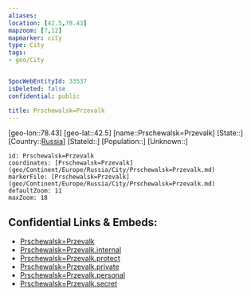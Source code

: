 ```yaml
---
aliases: 
location: [42.5,78.43]
mapzoom: [7,12] 
mapmarker: city 
type: City
tags:
- geo/City


SpocWebEntityId: 33537
isDeleted: false
confidential: public

title: Prschewalsk=Przevalk
---
```

[geo-lon::78.43]
[geo-lat::42.5]
[name::Prschewalsk=Przevalk]
[State::]
[Country::[Russia](geo/Continent/Europe/Russia.md)]
[StateId::]
[Population::]
[Unknown::]


```leaflet
id: Prschewalsk=Przevalk
coordinates: [Prschewalsk=Przevalk](geo/Continent/Europe/Russia/City/Prschewalsk=Przevalk.md)
markerFile: [Prschewalsk=Przevalk](geo/Continent/Europe/Russia/City/Prschewalsk=Przevalk.md)
defaultZoom: 11 
maxZoom: 18
```


## Confidential Links & Embeds: 
- [Prschewalsk=Przevalk](../../../../../../_public/geo/Continent/Europe/Russia/City/Prschewalsk=Przevalk.md) 
- [Prschewalsk=Przevalk.internal](../../../../../../_internal/geo/Continent/Europe/Russia/City/Prschewalsk=Przevalk.internal.md) 
- [Prschewalsk=Przevalk.protect](../../../../../../_protect/geo/Continent/Europe/Russia/City/Prschewalsk=Przevalk.protect.md) 
- [Prschewalsk=Przevalk.private](../../../../../../_private/geo/Continent/Europe/Russia/City/Prschewalsk=Przevalk.private.md) 
- [Prschewalsk=Przevalk.personal](../../../../../../_personal/geo/Continent/Europe/Russia/City/Prschewalsk=Przevalk.personal.md) 
- [Prschewalsk=Przevalk.secret](../../../../../../_secret/geo/Continent/Europe/Russia/City/Prschewalsk=Przevalk.secret.md) 
